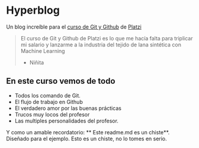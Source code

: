 # Hyperblog
Un blog increíble para el [curso de Git y Github](https://platzi.com/cursos/git-github/ "curso de Git y Github") de [Platzi](https://platzi.com/ "Platzi")
>El curso de Git y Github de Platzi es lo que me hacía falta para triplicar mi salario y lanzarme a la industria del tejido de lana sintética con Machine Learning
> - Niñita

## En este curso vemos de todo
* Todos los comando de Git.
* El flujo de trabajo en Github
* El verdadero amor por las buenas prácticas
* Trucos muy locos del profesor
* Las multiples personalidades del profesor.

Y como un amable recordatorio: ** Este readme.md es un chiste**. Diseñado para el ejemplo. Esto es un chiste, no lo tomes en serio.
